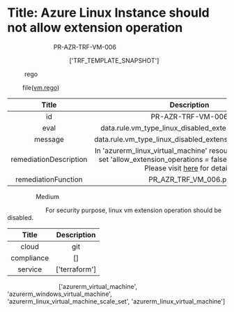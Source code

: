 



# Title: Azure Linux Instance should not allow extension operation


***<font color="white">Master Test Id:</font>*** PR-AZR-TRF-VM-006

***<font color="white">Master Snapshot Id:</font>*** ['TRF_TEMPLATE_SNAPSHOT']

***<font color="white">type:</font>*** rego

***<font color="white">rule:</font>*** file([vm.rego])  
  
  
  
  

|Title|Description|
| :---: | :---: |
|id|PR-AZR-TRF-VM-006|
|eval|data.rule.vm_type_linux_disabled_extension_operation|
|message|data.rule.vm_type_linux_disabled_extension_operation_err|
|remediationDescription|In 'azurerm_linux_virtual_machine' resource, make sure to set 'allow_extension_operations = false' to fix the issue. Please visit <a href='https://registry.terraform.io/providers/hashicorp/azurerm/latest/docs/resources/linux_virtual_machine#allow_extension_operations' target='_blank'>here</a> for details.|
|remediationFunction|PR_AZR_TRF_VM_006.py|


***<font color="white">Severity:</font>*** Medium

***<font color="white">Description:</font>*** For security purpose, linux vm extension operation should be disabled.  
  
  

|Title|Description|
| :---: | :---: |
|cloud|git|
|compliance|[]|
|service|['terraform']|


***<font color="white">Resource Types:</font>*** ['azurerm_virtual_machine', 'azurerm_windows_virtual_machine', 'azurerm_linux_virtual_machine_scale_set', 'azurerm_linux_virtual_machine']


[vm.rego]: https://github.com/prancer-io/prancer-compliance-test/tree/master/azure/terraform/vm.rego
